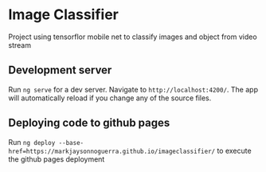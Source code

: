 # Image Classifier

Project using tensorflor mobile net to classify images and object from video stream

## Development server

Run `ng serve` for a dev server. Navigate to `http://localhost:4200/`. The app will automatically reload if you change any of the source files.

## Deploying code to github pages

Run `ng deploy --base-href=https://markjaysonnoguerra.github.io/imageclassifier/` to execute the github pages deployment


